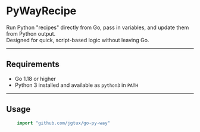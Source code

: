 # PyWayRecipe 

Run Python "recipes" directly from Go, pass in variables, and update them from Python output.  
Designed for quick, script-based logic without leaving Go.

---

## Requirements

- Go 1.18 or higher  
- Python 3 installed and available as `python3` in `PATH`

---

## Usage

```go
    import "github.com/jgtux/go-py-way"
```
